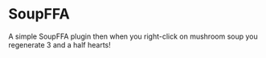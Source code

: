 # SoupFFA
A simple SoupFFA plugin then when you right-click on mushroom soup you regenerate 3 and a half hearts!
